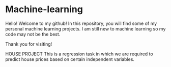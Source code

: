 # Machine-learning
Hello! Welcome to my github! In this repository, you will find some of my personal machine learning projects. I am still new to machine learning so my code may not be the best.

Thank you for visiting!

HOUSE PROJECT
This is a regression task in which we are required to predict house prices based on certain independent variables.
